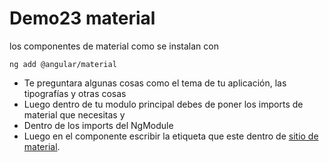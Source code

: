 # Demo23 material

los componentes de material como se instalan con

```
ng add @angular/material
```

- Te preguntara algunas cosas como el tema de tu aplicación, las tipografías y otras cosas
- Luego dentro de tu modulo principal debes de poner los imports de material que necesitas y 
- Dentro de los imports del NgModule
- Luego en el componente escribir la etiqueta que este dentro de [sitio de material](https://material.angular.io/components/categories).
